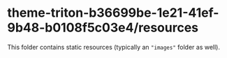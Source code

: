 # theme-triton-b36699be-1e21-41ef-9b48-b0108f5c03e4/resources

This folder contains static resources (typically an `"images"` folder as well).
